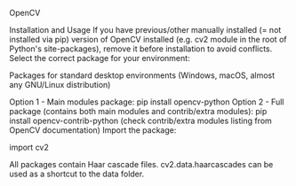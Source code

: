 OpenCV 

Installation and Usage
If you have previous/other manually installed (= not installed via pip) version of OpenCV installed (e.g. cv2 module in the root of Python's site-packages), remove it before installation to avoid conflicts.
Select the correct package for your environment:

Packages for standard desktop environments (Windows, macOS, almost any GNU/Linux distribution)

Option 1 - Main modules package: pip install opencv-python
Option 2 - Full package (contains both main modules and contrib/extra modules): pip install opencv-contrib-python (check contrib/extra modules listing from OpenCV documentation)
Import the package:

import cv2

All packages contain Haar cascade files. cv2.data.haarcascades can be used as a shortcut to the data folder. 


